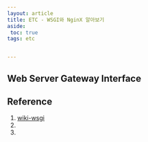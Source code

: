 ```yaml
---
layout: article
title: ETC - WSGI와 NginX 알아보기
aside:
 toc: true
tags: etc


---
```


## Web Server Gateway Interface



## Reference 

1. [wiki-wsgi](https://en.wikipedia.org/wiki/Web_Server_Gateway_Interface)
2. 
3. 

